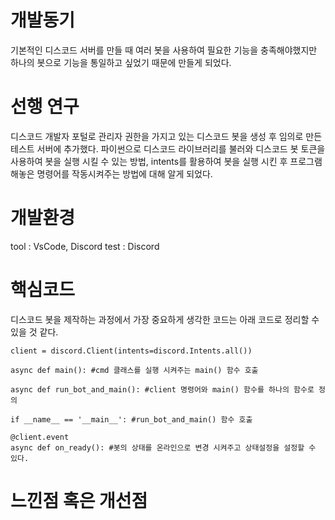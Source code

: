 # **개발동기**
기본적인 디스코드 서버를 만들 때 여러 봇을 사용하여 필요한 기능을 충족해야했지만 하나의 봇으로 기능을 통일하고 싶었기 때문에 만들게 되었다.
# **선행 연구**
디스코드 개발자 포털로 관리자 권한을 가지고 있는 디스코드 봇을 생성 후 임의로 만든 테스트 서버에 추가했다. 
파이썬으로 디스코드 라이브러리를 불러와 디스코드 봇 토큰을 사용하여 봇을 실행 시킬 수 있는 방법, intents를 활용하여 봇을 실행 시킨 후 프로그램 해놓은 명령어를 작동시켜주는 방법에 대해 알게 되었다.
# **개발환경**
tool : VsCode, Discord
test : Discord
# **핵심코드**
디스코드 봇을 제작하는 과정에서 가장 중요하게 생각한 코드는 아래 코드로 정리할 수 있을 것 같다.
```
client = discord.Client(intents=discord.Intents.all())

async def main(): #cmd 클래스를 실행 시켜주는 main() 함수 호출

async def run_bot_and_main(): #client 명령어와 main() 함수를 하나의 함수로 정의

if __name__ == '__main__': #run_bot_and_main() 함수 호출

@client.event
async def on_ready(): #봇의 상태를 온라인으로 변경 시켜주고 상태설정을 설정할 수 있다.
```


# **느낀점 혹은 개선점**

